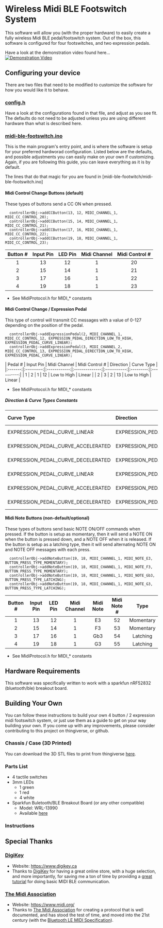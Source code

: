 # Wireless Midi BLE Footswitch System

This software will allow you (with the proper hardware) to easily create a fully wireless Midi BLE pedal/footswitch system.  Out of the box, this software is configured for four footswitches, and two expression pedals.

Have a look at the demonstration video found here...
[![Demonstration Video](http://img.youtube.com/vi/HWy88jRTAKY/0.jpg)](http://www.youtube.com/watch?v=HWy88jRTAKY)

## Configuring your device

There are two files that need to be modified to customize the software for how you would like it to behave.

### [config.h](config.h)

Have a look at the configurations found in that file, and adjust as you see fit.  The defaults do not need to be adjusted unless you are using different hardware than what is described here.

### [midi-ble-footswitch.ino](midi-ble-footswitch.ino)

This is the main program's entry point, and is where the software is setup for your preferred hardworad configuration.  Listed below are the defaults, and possible adjustments you can easily make on your own if customizing.  Again, if you are following this guide, you can leave everything as it is by default.

The lines that do that magic for you are found in [midi-ble-footwitch/midi-ble-footswitch.ino]

#### Midi Control Change Buttons (default)

These types of buttons send a CC ON when pressed.

```
  controllerObj->addCCButton(13, 12, MIDI_CHANNEL_1, MIDI_CC_CONTROL_20);
  controllerObj->addCCButton(15, 14, MIDI_CHANNEL_1, MIDI_CC_CONTROL_21);
  controllerObj->addCCButton(17, 16, MIDI_CHANNEL_1, MIDI_CC_CONTROL_22);
  controllerObj->addCCButton(19, 18, MIDI_CHANNEL_1, MIDI_CC_CONTROL_23);
```
| Button # | Input Pin | LED Pin | Midi Channel | Midi Control # |
|:--------:|:---------:|:-------:|:------------:|:--------------:|
| 1        | 13        | 12      | 1            | 20             |
| 2        | 15        | 14      | 1            | 21             |
| 3        | 17        | 16      | 1            | 22             |
| 4        | 19        | 18      | 1            | 23             |

* See MidiProtocol.h for MIDI_* constants

#### Midi Control Change / Expression Pedal

This type of control will transmit CC messages with a value of 0-127 depending on the position of the pedal.

```
  controllerObj->addExpressionPedal(2, MIDI_CHANNEL_1, MIDI_CC_CONTROL_12, EXPRESSION_PEDAL_DIRECTION_LOW_TO_HIGH, EXPRESSION_PEDAL_CURVE_LINEAR);
  controllerObj->addExpressionPedal(3, MIDI_CHANNEL_2, MIDI_CC_CONTROL_13, EXPRESSION_PEDAL_DIRECTION_LOW_TO_HIGH, EXPRESSION_PEDAL_CURVE_LINEAR);
```

| Pedal # | Input Pin | Midi Channel | Midi Control # | Direction   | Curve Type |
|:-------:|:---------:|:------------:|:--------------:|:-----------:|:---------:|:----------:|
| 1       | 2         | 1            | 12             | Low to High | Linear     |
| 2       | 3         | 2            | 13             | Low to High | Linear     |

* See MidiProtocol.h for MIDI_* constants

##### Direction & Curve Types Constants

| Curve Type                         | Direction                              | Curve Shape |
|:-----------------------------------|:--------------------------------------|:----------|
| EXPRESSION_PEDAL_CURVE_LINEAR      | EXPRESSION_PEDAL_DIRECTION_LOW_TO_HIGH | ![shape](README/curve-linear-normal.jpg) |
| EXPRESSION_PEDAL_CURVE_ACCELERATED | EXPRESSION_PEDAL_DIRECTION_LOW_TO_HIGH | ![shape](README/curve-accelerated-normal.jpg) |
| EXPRESSION_PEDAL_CURVE_DECELERATED | EXPRESSION_PEDAL_DIRECTION_LOW_TO_HIGH | ![shape](README/curve-decelerated-normal.jpg) |
| EXPRESSION_PEDAL_CURVE_LINEAR      | EXPRESSION_PEDAL_DIRECTION_HIGH_TO_LOW | ![shape](README/curve-linear-reverse.jpg) |
| EXPRESSION_PEDAL_CURVE_ACCELERATED | EXPRESSION_PEDAL_DIRECTION_HIGH_TO_LOW | ![shape](README/curve-accelerated-reverse.jpg) |
| EXPRESSION_PEDAL_CURVE_DECELERATED | EXPRESSION_PEDAL_DIRECTION_HIGH_TO_LOW | ![shape](README/curve-decelerated-revese.jpg) |

#### Midi Note Buttons (non-default/optional)

These types of buttons send basic NOTE ON/OFF commands when pressed.  If the button is setup as momentary, then  it will send a NOTE ON when the button is pressed down, and a NOTE OFF when it is released.  If the button is setup as a latching type, then it will send alternating NOTE ON and NOTE OFF messages with each press.

```
  controllerObj->addNoteButton(19, 18, MIDI_CHANNEL_1, MIDI_NOTE_E3, BUTTON_PRESS_TYPE_MOMENTARY);
  controllerObj->addNoteButton(19, 18, MIDI_CHANNEL_1, MIDI_NOTE_F3, BUTTON_PRESS_TYPE_MOMENTARY);
  controllerObj->addNoteButton(19, 18, MIDI_CHANNEL_1, MIDI_NOTE_Gb3, BUTTON_PRESS_TYPE_LATCHING);
  controllerObj->addNoteButton(19, 18, MIDI_CHANNEL_1, MIDI_NOTE_G3, BUTTON_PRESS_TYPE_LATCHING);
```

| Button # | Input Pin | LED Pin | Midi Channel | Midi Note | Midi Note # | Type      |
|:--------:|:---------:|:-------:|:------------:|:---------:|:-----------:|:---------:|
| 1        | 13        | 12        | 1            | E3        | 52        | Momentary |
| 2        | 15        | 14        | 1            | F3        | 53        | Momentary |
| 3        | 17        | 16        | 1            | Gb3       | 54        | Latching  |
| 4        | 19        | 18        | 1            | G3        | 55        | Latching  |

* See MidiProtocol.h for MIDI_* constants









## Hardware Requirements

This software was specifically written to work with a sparkfun nRF52832 (bluetooth/ble) breakout board.

## Building Your Own

You can follow these instructions to build your own 4 button / 2 expression midi footswitch system, or just use them as a guide to get on your way building your own.  If you come up with any improvements, please consider contributing to this project on thingiverse, or github.

### Chassis / Case (3D Printed)

You can download the 3D STL files to print from thingiverse [here](https://www.thingiverse.com/thing:4134488).

### Parts List


- 4 tactile switches
- 3mm LEDs
  - 1 green
  - 1 red
  - 4 white
- Sparkfun Buletooth/BLE Breakout Board (or any other compatible)
  - Model: WRL-13990
  - Available [here](https://www.digikey.ca/product-detail/en/sparkfun-electronics/WRL-13990/1568-1449-ND/6562783)


### Instructions




## Special Thanks

### [DigiKey](https://www.digikey.ca)

- Website: https://www.digikey.ca
- Thanks to [DigiKey](https://www.digikey.ca) for having a great online store, with a huge selection, and more importantly, for saving me a ton of time by providing a [great tutorial](https://www.digikey.ca/en/maker/projects/midi-ble-tutorial/6964435cd2854ed1856aeb7b177312c3) for doing basic MIDI BLE communication.

### [The Midi Association](https://www.midi.org/)

- Website: https://www.midi.org/
- Thanks to [The Midi Association](https://www.midi.org/) for creating a protocol that is well documented, and has stood the test of time, and moved into the 21st century (with the [Bluetooth LE MIDI Specification](https://www.midi.org/specifications/item/bluetooth-le-midi)).
